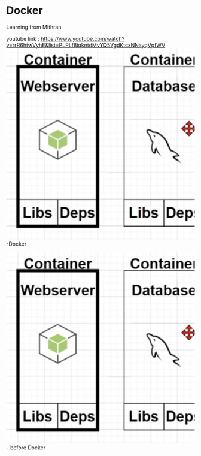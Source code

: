 # Docker

Learning from Mithran

youtube link : https://www.youtube.com/watch?v=rrR6htwVyhE&list=PLPLf8iqkntdMvYQ5VgdKtcxNNayqVpfWV
![alt text](image.png) -Docker 

![alt text](image.png) - before Docker
